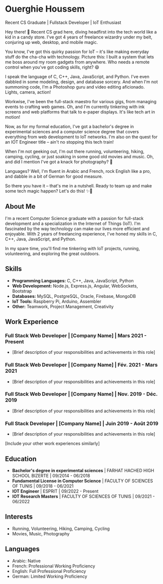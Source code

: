 <!--- - 👋 Hi, I’m @OuerghieHoussem1
- 👀 I’m interested in ...
- 🌱 I’m currently learning ...
- 💞️ I’m looking to collaborate on ...
- 📫 How to reach me ...
--->
<!---
OuerghieHoussem1/OuerghieHoussem1 is a ✨ special ✨ repository because its `README.md` (this file) appears on your GitHub profile.
You can click the Preview link to take a look at your changes.
--->

# Ouerghie Houssem

Recent CS Graduate | Fullstack Developer | IoT Enthusiast

Hey there! 👋 Recent CS grad here, diving headfirst into the tech world like a kid in a candy store. I've got 4 years of freelance wizardry under my belt, conjuring up web, desktop, and mobile magic.

You know, I've got this quirky passion for IoT – it's like making everyday stuff do the cha-cha with technology. Picture this: I built a system that lets me boss around my room gadgets from anywhere. Who needs a remote control when you've got coding skills, right? 😄

I speak the language of C, C++, Java, JavaScript, and Python. I've even dabbled in some modeling, design, and database sorcery. And when I'm not summoning code, I'm a Photoshop guru and video editing aficionado. Lights, camera, action!

Workwise, I've been the full-stack maestro for various gigs, from managing events to crafting web games. Oh, and I'm currently tinkering with ink screens and web platforms that talk to e-paper displays. It's like tech art in motion!

Now, as for my formal education, I've got a bachelor's degree in experimental sciences and a computer science degree that covers everything from web development to IoT networks. I'm also on the quest for an IOT Engineer title – ain't no stopping this tech train!

When I'm not geeking out, I'm out there running, volunteering, hiking, camping, cycling, or just soaking in some good old movies and music. Oh, and did I mention I've got a knack for photography? 📸

Languages? Well, I'm fluent in Arabic and French, rock English like a pro, and dabble in a bit of German for good measure.

So there you have it – that's me in a nutshell. Ready to team up and make some tech magic happen? Let's do this! ✨🚀

## About Me

I'm a recent Computer Science graduate with a passion for full-stack development and a specialization in the Internet of Things (IoT). I'm fascinated by the way technology can make our lives more efficient and enjoyable. With 2 years of freelancing experience, I've honed my skills in C, C++, Java, JavaScript, and Python.

In my spare time, you'll find me tinkering with IoT projects, running, volunteering, and exploring the great outdoors.

## Skills

- **Programming Languages:** C, C++, Java, JavaScript, Python
- **Web Development:** Node.js, Express.js, Angular, WebSockets, Bootstrap
- **Databases:** MySQL, PostgreSQL, Oracle, Firebase, MongoDB
- **IoT Tools:** Raspberry Pi, Arduino, Assembler
- **Other:** Teamwork, Project Management, Creativity

## Work Experience

### Full Stack Web Developer | [Company Name] | Mars 2021 - Present
- [Brief description of your responsibilities and achievements in this role]

### Full Stack Web Developer | [Company Name] | Fév. 2021 - Mars 2021
- [Brief description of your responsibilities and achievements in this role]

### Full Stack Web Developer | [Company Name] | Nov. 2019 - Déc. 2019
- [Brief description of your responsibilities and achievements in this role]

### Full Stack Developer | [Company Name] | Juin 2019 - Août 2019
- [Brief description of your responsibilities and achievements in this role]

[Include your other work experiences similarly]

## Education

- **Bachelor's degree in experimental sciences** | FARHAT HACHED HIGH SCHOOL BIZERTE | 09/2014 - 06/2018
- **Fundamental License in Computer Science** | FACULTY OF SCIENCES OF TUNIS | 09/2018 - 06/2021
- **IOT Engineer** | ESPRIT | 09/2022 - Present
- **IOT Research Masters** | FACULTY OF SCIENCES OF TUNIS | 09/2021 - 06/2022

## Interests

- Running, Volunteering, Hiking, Camping, Cycling
- Movies, Music, Photography

## Languages

- Arabic: Native
- French: Professional Working Proficiency
- English: Full Professional Proficiency
- German: Limited Working Proficiency
